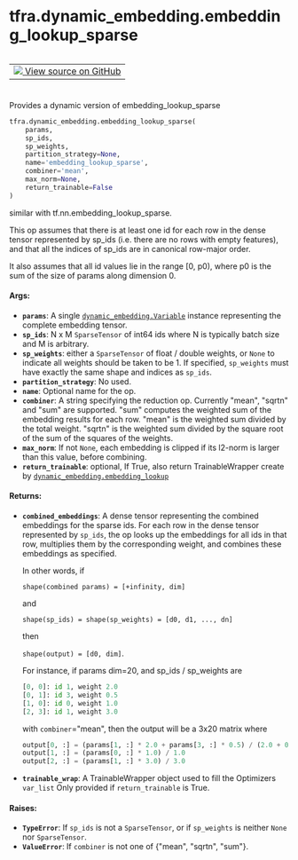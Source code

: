 <div itemscope itemtype="http://developers.google.com/ReferenceObject">
<meta itemprop="name" content="tfra.dynamic_embedding.embedding_lookup_sparse" />
<meta itemprop="path" content="Stable" />
</div>

# tfra.dynamic_embedding.embedding_lookup_sparse

<!-- Insert buttons and diff -->

<table class="tfo-notebook-buttons tfo-api" align="left">

<td>
  <a target="_blank" href="https://github.com/tensorflow/recommenders-addons/tree/master/tensorflow_recommenders_addons/dynamic_embedding/python/ops/dynamic_embedding_ops.py">
    <img src="https://www.tensorflow.org/images/GitHub-Mark-32px.png" />
    View source on GitHub
  </a>
</td></table>
<br/>
<br/>
<br/>
<br/>



Provides a dynamic version of embedding_lookup_sparse

``` python
tfra.dynamic_embedding.embedding_lookup_sparse(
    params,
    sp_ids,
    sp_weights,
    partition_strategy=None,
    name='embedding_lookup_sparse',
    combiner='mean',
    max_norm=None,
    return_trainable=False
)
```



<!-- Placeholder for "Used in" -->
  similar with tf.nn.embedding_lookup_sparse.

This op assumes that there is at least one id for each row in the dense tensor
represented by sp_ids (i.e. there are no rows with empty features), and that
all the indices of sp_ids are in canonical row-major order.

It also assumes that all id values lie in the range [0, p0), where p0
is the sum of the size of params along dimension 0.

#### Args:


* <b>`params`</b>: A single <a href="../../tfra/dynamic_embedding/Variable.md"><code>dynamic_embedding.Variable</code></a> instance representing
  the complete embedding tensor.
* <b>`sp_ids`</b>: N x M `SparseTensor` of int64 ids where N is typically batch size
  and M is arbitrary.
* <b>`sp_weights`</b>: either a `SparseTensor` of float / double weights, or `None` to
  indicate all weights should be taken to be 1. If specified, `sp_weights`
  must have exactly the same shape and indices as `sp_ids`.
* <b>`partition_strategy`</b>: No used.
* <b>`name`</b>: Optional name for the op.
* <b>`combiner`</b>: A string specifying the reduction op. Currently "mean", "sqrtn"
  and "sum" are supported. "sum" computes the weighted sum of the embedding
  results for each row. "mean" is the weighted sum divided by the total
  weight. "sqrtn" is the weighted sum divided by the square root of the sum
  of the squares of the weights.
* <b>`max_norm`</b>: If not `None`, each embedding is clipped if its l2-norm is larger
  than this value, before combining.
* <b>`return_trainable`</b>: optional, If True, also return TrainableWrapper create by
  <a href="../../tfra/dynamic_embedding/embedding_lookup.md"><code>dynamic_embedding.embedding_lookup</code></a>


#### Returns:


* <b>`combined_embeddings`</b>: A dense tensor representing the combined embeddings
  for the sparse ids. For each row in the dense tensor represented by
  `sp_ids`, the op looks up the embeddings for all ids in that row,
  multiplies them by the corresponding weight, and combines these embeddings
  as specified.

  In other words, if

    `shape(combined params) = [+infinity, dim]`

  and

    `shape(sp_ids) = shape(sp_weights) = [d0, d1, ..., dn]`

  then

    `shape(output) = [d0, dim]`.

  For instance, if params dim=20, and sp_ids / sp_weights are

    ```python
    [0, 0]: id 1, weight 2.0
    [0, 1]: id 3, weight 0.5
    [1, 0]: id 0, weight 1.0
    [2, 3]: id 1, weight 3.0
    ```

  with `combiner`="mean", then the output will be a 3x20 matrix where

    ```python
    output[0, :] = (params[1, :] * 2.0 + params[3, :] * 0.5) / (2.0 + 0.5)
    output[1, :] = (params[0, :] * 1.0) / 1.0
    output[2, :] = (params[1, :] * 3.0) / 3.0
    ```
* <b>`trainable_wrap`</b>:   A TrainableWrapper object used to fill the Optimizers `var_list`
    Only provided if `return_trainable` is True.

#### Raises:


* <b>`TypeError`</b>: If `sp_ids` is not a `SparseTensor`, or if `sp_weights` is
  neither `None` nor `SparseTensor`.
* <b>`ValueError`</b>: If `combiner` is not one of {"mean", "sqrtn", "sum"}.